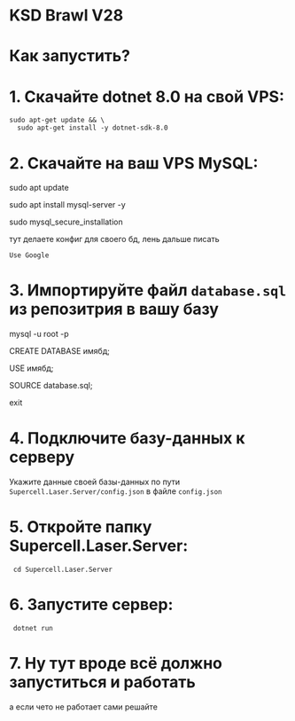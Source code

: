 # KSD Brawl V28

# Как запустить?

  # 1. Скачайте dotnet 8.0 на свой VPS:  
  
    sudo apt-get update && \
      sudo apt-get install -y dotnet-sdk-8.0
  
  # 2. Скачайте на ваш VPS MySQL:
  
  sudo apt update
  
  sudo apt install mysql-server -y
  
  sudo mysql_secure_installation 
  
  тут делаете конфиг для своего бд, лень дальше писать
  
  `Use Google`
  
  # 3. Импортируйте файл `database.sql` из репозитрия в вашу базу

  mysql -u root -p
  
  CREATE DATABASE имябд;
  
  USE имябд;
  
  SOURCE database.sql;
  
  exit
  
  # 4. Подключите базу-данных к серверу
  
  Укажите данные своей базы-данных по пути `Supercell.Laser.Server/config.json` в файле `config.json`
     
  # 5. Откройте папку Supercell.Laser.Server:
  
     cd Supercell.Laser.Server
  
  # 6. Запустите сервер:
  
     dotnet run
     
  # 7. Ну тут вроде всё должно запуститься и работать
  
  а если чето не работает сами решайте
